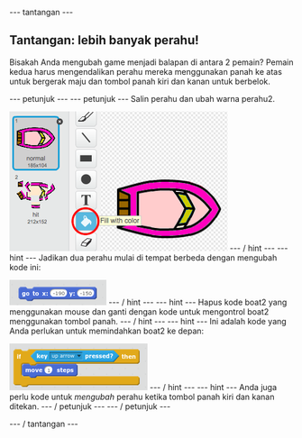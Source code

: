 \--- tantangan \---

## Tantangan: lebih banyak perahu!

Bisakah Anda mengubah game menjadi balapan di antara 2 pemain? Pemain kedua harus mengendalikan perahu mereka menggunakan panah ke atas untuk bergerak maju dan tombol panah kiri dan kanan untuk berbelok.

\--- petunjuk \--- \--- petunjuk \--- Salin perahu dan ubah warna perahu2.

![tangkapan layar](images/boat-p2.png) \--- / hint \--- \--- hint \--- Jadikan dua perahu mulai di tempat berbeda dengan mengubah kode ini:

![tangkapan layar](images/boat-p2start-blocks.png) \--- / hint \--- \--- hint \--- Hapus kode boat2 yang menggunakan mouse dan ganti dengan kode untuk mengontrol boat2 menggunakan tombol panah. \--- / hint \--- \--- hint \--- Ini adalah kode yang Anda perlukan untuk memindahkan boat2 ke depan:

![tangkapan layar](images/boat-p2forward-blocks.png) \--- / hint \--- \--- hint \--- Anda juga perlu kode untuk *mengubah* perahu ketika tombol panah kiri dan kanan ditekan. \--- / petunjuk \--- \--- / petunjuk \---

\--- / tantangan \---